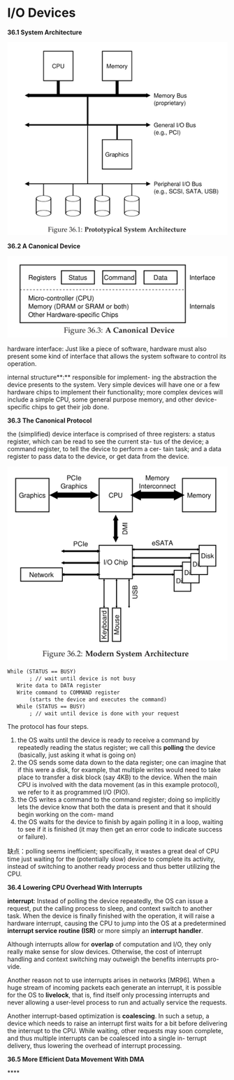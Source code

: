 # I/O Devices

**36.1 System Architecture**

![](.gitbook/assets/image%20%2819%29.png)

**36.2 A Canonical Device**

![](.gitbook/assets/image%20%2820%29.png)

hardware interface: Just like a piece of software, hardware must also present some kind of interface that allows the system software to control its operation.

internal structure**:** responsible for implement- ing the abstraction the device presents to the system. Very simple devices will have one or a few hardware chips to implement their functionality; more complex devices will include a simple CPU, some general purpose memory, and other device-specific chips to get their job done.

**36.3 The Canonical Protocol**

the \(simplified\) device interface is comprised of three registers: a status register, which can be read to see the current sta- tus of the device; a command register, to tell the device to perform a cer- tain task; and a data register to pass data to the device, or get data from the device.

![](.gitbook/assets/image%20%2821%29.png)

```text
While (STATUS == BUSY)
       ; // wait until device is not busy
   Write data to DATA register
   Write command to COMMAND register
       (starts the device and executes the command)
   While (STATUS == BUSY)
       ; // wait until device is done with your request
```

The protocol has four steps. 

1. the OS waits until the device is ready to receive a command by repeatedly reading the status register; we call this **polling** the device \(basically, just asking it what is going on\)
2. the OS sends some data down to the data register; one can imagine that if this were a disk, for example, that multiple writes would need to take place to transfer a disk block \(say 4KB\) to the device. When the main CPU is involved with the data movement \(as in this example protocol\), we refer to it as programmed I/O \(PIO\).
3. the OS writes a command to the command register; doing so implicitly lets the device know that both the data is present and that it should begin working on the com- mand
4. the OS waits for the device to finish by again polling it in a loop, waiting to see if it is finished \(it may then get an error code to indicate success or failure\).

缺点：polling seems inefficient; specifically, it wastes a great deal of CPU time just waiting for the \(potentially slow\) device to complete its activity, instead of switching to another ready process and thus better utilizing the CPU.

**36.4 Lowering CPU Overhead With Interrupts**

**interrupt**: Instead of polling the device repeatedly, the OS can issue a request, put the calling process to sleep, and context switch to another task. When the device is finally finished with the operation, it will raise a hardware interrupt, causing the CPU to jump into the OS at a predetermined **interrupt service routine \(ISR\)** or more simply an **interrupt handler**.

Although interrupts allow for **overlap** of computation and I/O, they only really make sense for slow devices. Otherwise, the cost of interrupt handling and context switching may outweigh the benefits interrupts pro- vide.

Another reason not to use interrupts arises in networks \[MR96\]. When a huge stream of incoming packets each generate an interrupt, it is possible for the OS to **livelock**, that is, find itself only processing interrupts and never allowing a user-level process to run and actually service the requests.

Another interrupt-based optimization is **coalescing**. In such a setup, a device which needs to raise an interrupt first waits for a bit before delivering the interrupt to the CPU. While waiting, other requests may soon complete, and thus multiple interrupts can be coalesced into a single in- terrupt delivery, thus lowering the overhead of interrupt processing.

**36.5 More Efficient Data Movement With DMA**

\*\*\*\*

